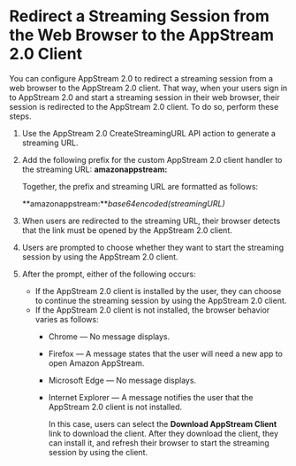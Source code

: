 # Redirect a Streaming Session from the Web Browser to the AppStream 2\.0 Client<a name="redirect-streaming-session-from-web-to-client"></a>

You can configure AppStream 2\.0 to redirect a streaming session from a web browser to the AppStream 2\.0 client\. That way, when your users sign in to AppStream 2\.0 and start a streaming session in their web browser, their session is redirected to the AppStream 2\.0 client\. To do so, perform these steps\.

1. Use the AppStream 2\.0 CreateStreamingURL API action to generate a streaming URL\.

1. Add the following prefix for the custom AppStream 2\.0 client handler to the streaming URL: **amazonappstream:**

   Together, the prefix and streaming URL are formatted as follows:

   **amazonappstream:***base64encoded\(streamingURL\)*

1. When users are redirected to the streaming URL, their browser detects that the link must be opened by the AppStream 2\.0 client\.

1. Users are prompted to choose whether they want to start the streaming session by using the AppStream 2\.0 client\. 

1. After the prompt, either of the following occurs:
   + If the AppStream 2\.0 client is installed by the user, they can choose to continue the streaming session by using the AppStream 2\.0 client\. 
   + If the AppStream 2\.0 client is not installed, the browser behavior varies as follows:
     + Chrome — No message displays\.
     + Firefox — A message states that the user will need a new app to open Amazon AppStream\.
     + Microsoft Edge — No message displays\.
     + Internet Explorer — A message notifies the user that the AppStream 2\.0 client is not installed\.

       In this case, users can select the **Download AppStream Client** link to download the client\. After they download the client, they can install it, and refresh their browser to start the streaming session by using the client\.